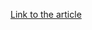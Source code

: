 [Link to the article](http://www.securelist.com/en/downloads/vlpdfs/kaspersky-the-net-traveler-part1-final.pdf)
